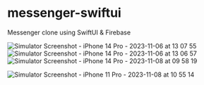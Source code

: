 # messenger-swiftui
Messenger clone using SwiftUI &amp; Firebase


![Simulator Screenshot - iPhone 14 Pro - 2023-11-06 at 13 07 55](https://github.com/devzahirul/messenger-swiftui/assets/10805452/ed6453b0-dfa8-456e-b3fe-436c544cfdad)
![Simulator Screenshot - iPhone 14 Pro - 2023-11-06 at 13 06 57](https://github.com/devzahirul/messenger-swiftui/assets/10805452/6d266c6c-ec6b-4968-a23e-37febfcb324b)
![Simulator Screenshot - iPhone 14 Pro - 2023-11-08 at 09 58 19](https://github.com/devzahirul/messenger-swiftui/assets/10805452/35f7d321-558f-49bf-b183-153922d64177)

![Simulator Screenshot - iPhone 11 Pro - 2023-11-08 at 10 55 14](https://github.com/devzahirul/messenger-swiftui/assets/10805452/4bcbd19b-8996-4034-b187-0c38fbb5f79c)
